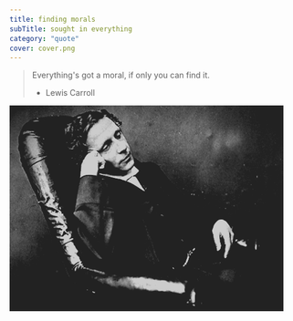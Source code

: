 ```yaml
---
title: finding morals
subTitle: sought in everything
category: "quote"
cover: cover.png
---
```


> Everything's got a moral, if only you can find it.
>
> - Lewis Carroll

![Lewis Carroll lounging on a upholstered chair and looking winsomely off to the right](cover.png)
